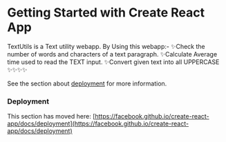 # Getting Started with Create React App

TextUtils is a Text utility webapp.
By Using this webapp:-
  ✨Check the number of words and characters of a text paragraph.
  ✨Calculate Average time used to read the TEXT input.
  ✨Convert given text into all UPPERCASE
  ✨✨✨✨



See the section about [deployment](https://facebook.github.io/create-react-app/docs/deployment) for more information.


### Deployment

This section has moved here: [https://facebook.github.io/create-react-app/docs/deployment](https://facebook.github.io/create-react-app/docs/deployment)


